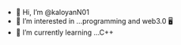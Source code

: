 - 👋 Hi, I’m @kaloyanN01
- 👀 I’m interested in ...programming and web3.0 🖥️
- 🌱 I’m currently learning ...C++

<!---
kaloyanN01/kaloyanN01 is a ✨ special ✨ repository because its `README.md` (this file) appears on your GitHub profile.
You can click the Preview link to take a look at your changes.
--->
